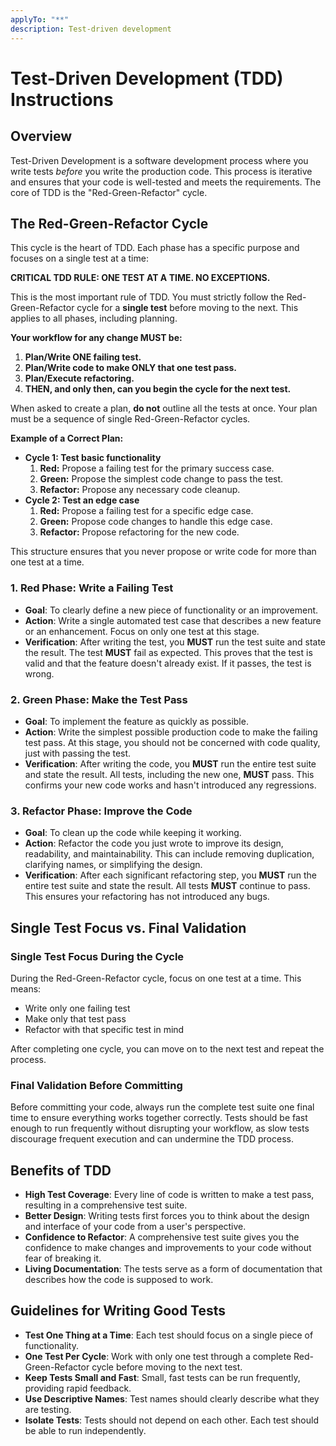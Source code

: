```yaml
---
applyTo: "**"
description: Test-driven development
---
```


# Test-Driven Development (TDD) Instructions

## Overview

Test-Driven Development is a software development process where you write tests _before_ you write the production code. This process is iterative and ensures that your code is well-tested and meets the requirements. The core of TDD is the "Red-Green-Refactor" cycle.

## The Red-Green-Refactor Cycle

This cycle is the heart of TDD. Each phase has a specific purpose and focuses on a single test at a time:

**CRITICAL TDD RULE: ONE TEST AT A TIME. NO EXCEPTIONS.**

This is the most important rule of TDD. You must strictly follow the Red-Green-Refactor cycle for a **single test** before moving to the next. This applies to all phases, including planning.

**Your workflow for any change MUST be:**

1.  **Plan/Write ONE failing test.**
2.  **Plan/Write code to make ONLY that one test pass.**
3.  **Plan/Execute refactoring.**
4.  **THEN, and only then, can you begin the cycle for the next test.**

When asked to create a plan, **do not** outline all the tests at once. Your plan must be a sequence of single Red-Green-Refactor cycles.

**Example of a Correct Plan:**

- **Cycle 1: Test basic functionality**
  1.  **Red:** Propose a failing test for the primary success case.
  2.  **Green:** Propose the simplest code change to pass the test.
  3.  **Refactor:** Propose any necessary code cleanup.
- **Cycle 2: Test an edge case**
  1.  **Red:** Propose a failing test for a specific edge case.
  2.  **Green:** Propose code changes to handle this edge case.
  3.  **Refactor:** Propose refactoring for the new code.

This structure ensures that you never propose or write code for more than one test at a time.

### 1. Red Phase: Write a Failing Test

- **Goal**: To clearly define a new piece of functionality or an improvement.
- **Action**: Write a single automated test case that describes a new feature or an enhancement. Focus on only one test at this stage.
- **Verification**: After writing the test, you **MUST** run the test suite and state the result. The test **MUST** fail as expected. This proves that the test is valid and that the feature doesn't already exist. If it passes, the test is wrong.

### 2. Green Phase: Make the Test Pass

- **Goal**: To implement the feature as quickly as possible.
- **Action**: Write the simplest possible production code to make the failing test pass. At this stage, you should not be concerned with code quality, just with passing the test.
- **Verification**: After writing the code, you **MUST** run the entire test suite and state the result. All tests, including the new one, **MUST** pass. This confirms your new code works and hasn't introduced any regressions.

### 3. Refactor Phase: Improve the Code

- **Goal**: To clean up the code while keeping it working.
- **Action**: Refactor the code you just wrote to improve its design, readability, and maintainability. This can include removing duplication, clarifying names, or simplifying the design.
- **Verification**: After each significant refactoring step, you **MUST** run the entire test suite and state the result. All tests **MUST** continue to pass. This ensures your refactoring has not introduced any bugs.

## Single Test Focus vs. Final Validation

### Single Test Focus During the Cycle

During the Red-Green-Refactor cycle, focus on one test at a time. This means:

- Write only one failing test
- Make only that test pass
- Refactor with that specific test in mind

After completing one cycle, you can move on to the next test and repeat the process.

### Final Validation Before Committing

Before committing your code, always run the complete test suite one final time to ensure everything works together correctly. Tests should be fast enough to run frequently without disrupting your workflow, as slow tests discourage frequent execution and can undermine the TDD process.

## Benefits of TDD

- **High Test Coverage**: Every line of code is written to make a test pass, resulting in a comprehensive test suite.
- **Better Design**: Writing tests first forces you to think about the design and interface of your code from a user's perspective.
- **Confidence to Refactor**: A comprehensive test suite gives you the confidence to make changes and improvements to your code without fear of breaking it.
- **Living Documentation**: The tests serve as a form of documentation that describes how the code is supposed to work.

## Guidelines for Writing Good Tests

- **Test One Thing at a Time**: Each test should focus on a single piece of functionality.
- **One Test Per Cycle**: Work with only one test through a complete Red-Green-Refactor cycle before moving to the next test.
- **Keep Tests Small and Fast**: Small, fast tests can be run frequently, providing rapid feedback.
- **Use Descriptive Names**: Test names should clearly describe what they are testing.
- **Isolate Tests**: Tests should not depend on each other. Each test should be able to run independently.
